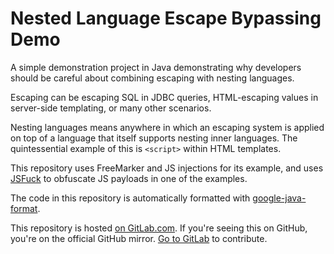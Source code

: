 # Nested Language Escape Bypassing Demo

A simple demonstration project in Java demonstrating why developers should be careful about combining escaping with
nesting languages.

Escaping can be escaping SQL in JDBC queries, HTML-escaping values in server-side templating, or many other scenarios.

Nesting languages means anywhere in which an escaping system is applied on top of a language that itself supports
nesting inner languages. The quintessential example of this is `<script>` within HTML templates.

This repository uses FreeMarker and JS injections for its example, and uses
[JSFuck](http://www.jsfuck.com) to obfuscate JS payloads in one of the examples.

The code in this repository is automatically formatted with
[google-java-format](https://github.com/google/google-java-format).

This repository is hosted [on
GitLab.com](https://gitlab.com/louis.jackman/freemarker-nested-template-injection-example).
If you're seeing this on GitHub, you're on the official GitHub mirror. [Go to
GitLab](https://gitlab.com/louis.jackman/freemarker-nested-template-injection-example)
to contribute.


